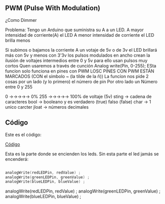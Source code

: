 ## PWM (Pulse With Modulation)

¿Como Dimmer

Problema:
Tengo un Arduino que suministra su A a un LED.
A mayor intensidad de corriente(A) el LED
A menor intensidad de corriente el LED brilla menos



Si subimos o bajamos la corriente 
A  un votaje de 5v o de 3v
el LED brillará más con 5v y menos con 3'3v
los pulsos modulados en ancho crean la ilusión de voltajes intermedios entre 0 y 5v
para ello usan pulsos muy cortos
Quen usaremos a través de cunción
Analog write(Pin, 0-255);
ESta funcíon solo funciona en pines con PWM
LOSC PINES CON PWM ESTÁN MARCADOS (CON el símbolo ~ (la tilde de la ñ))
La funcíon nos pide 2 cosas
por un lado (y lo primero) el número de pin 
Por otro lado un Número entre 0 y 255

0 →→→→→ 0%
255 →→→→→ 100% de voltaje (5v)
sting → cadena de caracteres
bool → booleano y es verdadero (true) falso (false)
char → 1 unico carcter
jloat → números decimales





## Código

Este es el código:

[Código](https://github.com/Samael696/arduino/blob/main/lampara_varios_colores.ino)

Esta es la parte donde se encienden los leds. Sin esta parte el led jamás se encenderá:

```C++

analogWrite(redLEDPin, redValue) ;
analogWrite(greenLEDPin, greenValue) ;
analogWrite(blueLEDPin, blueValue) ;

```



analogWrite(redLEDPin, redValue) ;
analogWrite(greenLEDPin, greenValue) ;
analogWrite(blueLEDPin, blueValue) ;




















